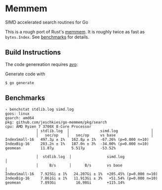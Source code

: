 # Memmem
SIMD accelerated search routines for Go

This is a rough port of Rust's [memmem](https://github.com/BurntSushi/memchr/tree/master/src/memmem).
It is roughly twice as fast as `bytes.Index`. See [benchmarks](#benchmarks) for details.

## Build Instructions

The code genereation requires [avo](https://github.com/mmcloughlin/avo):

Generate code with
```
$ go generate
```

## Benchmarks

```
› benchstat stdlib.log simd.log
goos: linux
goarch: amd64
pkg: github.com/jeschkies/go-memmem/pkg/search
cpu: AMD Ryzen 7 3700X 8-Core Processor             
              │ stdlib.log  │              simd.log               │
              │   sec/op    │   sec/op     vs base                │
IndexSmall-16   497.3µ ± 1%   162.8µ ± 1%  -67.26% (p=0.000 n=10)
IndexBig-16     283.2n ± 1%   187.0n ± 3%  -34.00% (p=0.000 n=10)
geomean         11.87µ        5.517µ       -53.52%

              │  stdlib.log  │                simd.log                │
              │     B/s      │      B/s       vs base                 │
IndexSmall-16   7.925Gi ± 1%   24.207Gi ± 1%  +205.45% (p=0.000 n=10)
IndexBig-16     7.861Gi ± 1%   11.913Gi ± 3%   +51.54% (p=0.000 n=10)
geomean         7.893Gi         16.98Gi       +115.14%
```
